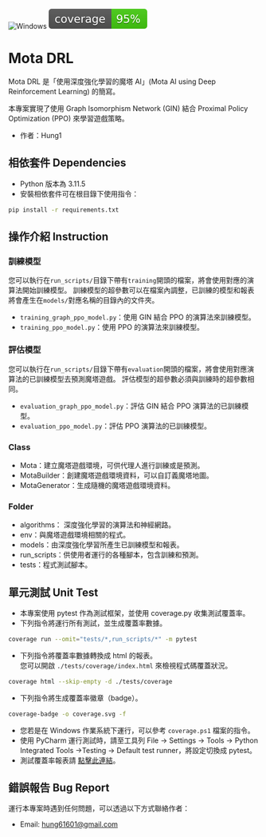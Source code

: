 ![Windows](https://img.shields.io/badge/Windows-0078D6?style=for-the-badge\&logo=windows\&logoColor=white)
[![coverage badge](./coverage.svg)](https://hung61601.github.io/motaDRL/tests/coverage/)  

# Mota DRL

Mota DRL 是「使用深度強化學習的魔塔 AI」(Mota AI using Deep Reinforcement Learning) 的簡寫。

本專案實現了使用 Graph Isomorphism Network (GIN) 結合 Proximal Policy Optimization (PPO) 來學習遊戲策略。

- 作者：Hung1

## 相依套件 Dependencies
- Python 版本為 3.11.5
- 安裝相依套件可在根目錄下使用指令：
```bash
pip install -r requirements.txt
```

## 操作介紹 Instruction
### 訓練模型
您可以執行在`run_scripts/`目錄下帶有`training`開頭的檔案，將會使用對應的演算法開始訓練模型。
訓練模型的超參數可以在檔案內調整，已訓練的模型和報表將會產生在`models/`對應名稱的目錄內的文件夾。
- `training_graph_ppo_model.py`：使用 GIN 結合 PPO 的演算法來訓練模型。
- `training_ppo_model.py`：使用 PPO 的演算法來訓練模型。
### 評估模型
您可以執行在`run_scripts/`目錄下帶有`evaluation`開頭的檔案，將會使用對應演算法的已訓練模型去預測魔塔遊戲。
評估模型的超參數必須與訓練時的超參數相同。
- `evaluation_graph_ppo_model.py`：評估 GIN 結合 PPO 演算法的已訓練模型。
- `evaluation_ppo_model.py`：評估 PPO 演算法的已訓練模型。
### Class
- Mota：建立魔塔遊戲環境，可供代理人進行訓練或是預測。
- MotaBuilder：創建魔塔遊戲環境資料，可以自訂義魔塔地圖。
- MotaGenerator：生成隨機的魔塔遊戲環境資料。
### Folder
- algorithms： 深度強化學習的演算法和神經網路。
- env：與魔塔遊戲環境相關的程式。
- models：由深度強化學習所產生已訓練模型和報表。
- run_scripts：供使用者運行的各種腳本，包含訓練和預測。
- tests：程式測試腳本。

## 單元測試 Unit Test
- 本專案使用 pytest 作為測試框架，並使用 coverage.py 收集測試覆蓋率。
- 下列指令將運行所有測試，並生成覆蓋率數據。
```bash
coverage run --omit="tests/*,run_scripts/*" -m pytest
```
- 下列指令將覆蓋率數據轉換成 html 的報表。  
您可以開啟 `./tests/coverage/index.html` 來檢視程式碼覆蓋狀況。  
```bash
coverage html --skip-empty -d ./tests/coverage
```
- 下列指令將生成覆蓋率徽章（badge）。  
```bash
coverage-badge -o coverage.svg -f
```
- 您若是在 Windows 作業系統下運行，可以參考 `coverage.ps1` 檔案的指令。
- 使用 PyCharm 運行測試時，請至工具列 File -> Settings -> Tools -> Python Integrated Tools ->Testing -> Default test runner，將設定切換成 pytest。
- 測試覆蓋率報表請 [點擊此連結](https://hung61601.github.io/motaDRL/tests/coverage/)。

## 錯誤報告 Bug Report
運行本專案時遇到任何問題，可以透過以下方式聯絡作者：
- Email: hung61601@gmail.com

